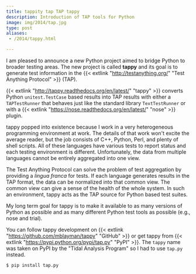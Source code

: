 ```yaml
---
title: tappity tap TAP tappy
description: Introduction of TAP tools for Python
image: img/2014/tap.jpg
type: post
aliases:
 - /2014/tappy.html

---
```

I am pleased to announce a new Python project aimed to bridge Python to
broader testing areas. The new project is called **tappy** and its goal is to
generate test information in the {{< extlink "http://testanything.org/" "Test Anything Protocol" >}} (TAP).

{{< extlink "http://tappy.readthedocs.org/en/latest/" "tappy" >}} converts Python
`unitest.TestCase` based results into TAP results with either a
`TAPTestRunner` that behaves just like the standard library `TextTestRunner`
or with a {{< extlink "https://nose.readthedocs.org/en/latest/" "nose" >}} plugin.

tappy popped into existence because I work in a very heterogeneous programming
environment at work. The details of that work won't excite the average reader,
but the job consists of C++, Python, Perl, and plenty of shell scripts. All
of these languages have various tests to report status and each testing
environment is different. Unfortunately, the data from multiple languages
cannot be entirely aggregated into one view.

The Test Anything Protocol can solve the problem of test aggregation by
providing a *lingua franca* for tests. If each language generates results in
the TAP format, the data can be normalized into that common view. The common
view can give a sense of the health of the whole system. In such an
environment, tappy acts as the TAP source for Python based test suites.

My long term goal for tappy is to make it available to as many versions of
Python as possible and as many different Python test tools as possible (e.g.,
nose and trial).

You can follow tappy development on {{< extlink "https://github.com/mblayman/tappy" "GitHub" >}}
or get tappy from {{< extlink "https://pypi.python.org/pypi/tap.py" "PyPI" >}}. The `tappy` name
was taken on PyPI by the "Tidal Analysis Program" so I had to use `tap.py`
instead.

```console
$ pip install tap.py
```
